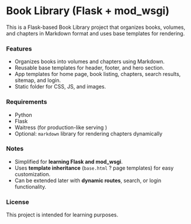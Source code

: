 # Book Library (Flask + mod_wsgi)

This is a Flask-based Book Library project that organizes books, volumes, and chapters in Markdown format and uses base templates for rendering.

### Features

- Organizes books into volumes and chapters using Markdown.
- Reusable base templates for header, footer, and hero section.
- App templates for home page, book listing, chapters, search results, sitemap, and login.
- Static folder for CSS, JS, and images.

### Requirements

- Python
- Flask
- Waitress (for production-like serving )
- Optional: `markdown` library for rendering chapters dynamically

### Notes

- Simplified for **learning Flask and mod_wsgi**.
- Uses **template inheritance** (`base.html` ? page templates) for easy customization.
- Can be extended later with **dynamic routes**, search, or login functionality.

### License

This project is intended for learning purposes.
